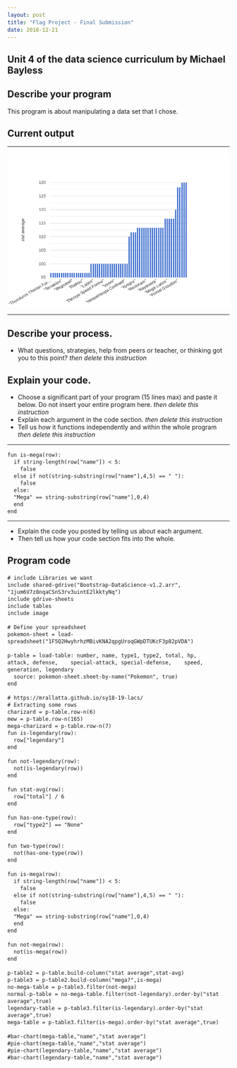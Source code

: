 ```yaml
---
layout: post
title: "Flag Project - Final Submission"
date: 2018-12-21
---
```


## Unit 4 of the data science curriculum by Michael Bayless

## Describe your program

This program is about manipulating a data set that I chose. 

## Current output

* * *
![Chart](/images/chart.png)
* * *

## Describe your process.

-   What questions, strategies, help from peers or teacher, or thinking got you to this point? _then delete this instruction_

<!--- Delete this comment and add your writing -->


## Explain your code.

-   Choose a significant part of your program (15 lines max) and paste it below. Do not insert your entire program here. _then delete this instruction_
-   Explain each argument in the code section. _then delete this instruction_
-   Tell us how it functions independently and within the whole program _then delete this instruction_

* * *

```
fun is-mega(row):
  if string-length(row["name"]) < 5:
    false
  else if not(string-substring(row["name"],4,5) == " "):
    false
  else:
  "Mega" == string-substring(row["name"],0,4)
  end
end
```

* * *

-   Explain the code you posted by telling us about each argument.
-   Then tell us how your code section fits into the whole.
 
 


## Program code

```
# include Libraries we want
include shared-gdrive("Bootstrap-DataScience-v1.2.arr", "1jum6V7z8nqaCSnS3rv3uintE2lkktyNq")
include gdrive-sheets
include tables
include image

# Define your spreadsheet
pokemon-sheet = load-spreadsheet("1F5Q2HwyhrhzMBivKNA2qpgUroqGWpDTUKcF3p82pVDA")

p-table = load-table: number, name, type1, type2, total, hp,	attack,	defense,	special-attack,	special-defense,	speed,	generation,	legendary
  source: pokemon-sheet.sheet-by-name("Pokemon", true)
end
  
# https://mrallatta.github.io/sy18-19-lacs/
# Extracting some rows
charizard = p-table.row-n(6)
mew = p-table.row-n(165)
mega-charizard = p-table.row-n(7)
fun is-legendary(row):
  row["legendary"]
end

fun not-legendary(row):
  not(is-legendary(row))
end

fun stat-avg(row):
  row["total"] / 6
end

fun has-one-type(row):
  row["type2"] == "None"
end

fun two-type(row):
  not(has-one-type(row))
end

fun is-mega(row):
  if string-length(row["name"]) < 5:
    false
  else if not(string-substring(row["name"],4,5) == " "):
    false
  else:
  "Mega" == string-substring(row["name"],0,4)
  end
end

fun not-mega(row):
  not(is-mega(row))
end

p-table2 = p-table.build-column("stat average",stat-avg)
p-table3 = p-table2.build-column("mega?",is-mega)
no-mega-table = p-table3.filter(not-mega)
normal-p-table = no-mega-table.filter(not-legendary).order-by("stat average",true)
legendary-table = p-table3.filter(is-legendary).order-by("stat average",true)
mega-table = p-table3.filter(is-mega).order-by("stat average",true)

#bar-chart(mega-table,"name","stat average")
#pie-chart(mega-table,"name","stat average")
#pie-chart(legendary-table,"name","stat average")
#bar-chart(legendary-table,"name","stat average")



```
